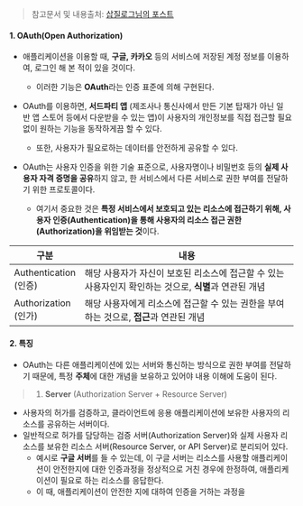 > 참고문서 및 내용출처: [삽질로그님의 포스트](https://velog.io/@goldbear2022/NextAuth%EB%A5%BC-%EC%9D%B4%EC%9A%A9%ED%95%B4%EC%84%9C-%EA%B5%AC%EA%B8%80-%EB%A1%9C%EA%B7%B8%EC%9D%B8-%EC%97%B0%EB%8F%99-%EA%B0%80%EC%9E%85-%EA%B8%B0%EB%8A%A5-%EB%A7%8C%EB%93%A4%EA%B8%B0-%E4%B8%8A#:~:text=OAuth%EB%8A%94%20%EC%9D%B8%ED%84%B0%EB%84%B7%20%EC%82%AC%EC%9A%A9%EC%9E%90%EB%93%A4%EC%9D%B4,%ED%95%B4%EC%A3%BC%EB%8A%94%20%EC%98%A4%ED%94%88%20%EC%8A%A4%ED%83%A0%EB%8B%A4%EB%93%9C%20%ED%94%84%EB%A1%9C%ED%86%A0%EC%BD%9C%EC%9D%B4%EB%8B%A4.)

#### 1. OAuth(Open Authorization)

- 애플리케이션을 이용할 때, **구글, 카카오** 등의 서비스에 저장된 계정 정보를 이용하여, 로그인 해 본 적이 있을 것이다.
	- 이러한 기능은 **OAuth**라는 인증 표준에 의해 구현된다.

- OAuth를 이용하면, **서드파티 앱** (제조사나 통신사에서 만든 기본 탑재가 아닌 일반 앱 스토어 등에서 다운받을 수 있는 앱)이 사용자의 개인정보를 직접 접근할 필요 없이 원하는 기능을 동작하게끔 할 수 있다.
	- 또한, 사용자가 필요로하는 데이터를 안전하게 공유할 수 있다.

- OAuth는 사용자 인증을 위한 기술 표준으로, 사용자명이나 비밀번호 등의 **실제 사용자 자격 증명을 공유**하지 않고, 한 서비스에서 다른 서비스로 권한 부여를 전달하기 위한 프로토콜이다.
	- 여기서 중요한 것은 **특정 서비스에서 보호되고 있는 리소스에 접근하기 위해, 사용자 인증(Authentication)을 통해 사용자의 리소스 접근 권한(Authorization)을 위임받는 것**이다.

| 구분                     | 내용                                                           |
| ---------------------- | ------------------------------------------------------------ |
| Authentication<br>(인증) | 해당 사용자가 자신이 보호된 리소스에 접근할 수 있는 사용자인지 확인하는 것으로, **식별**과 연관된 개념 |
| Authorization<br>(인가)  | 해당 사용자에게 리소스에 접근할 수 있는 권한을 부여하는 것으로, **접근**과 연관된 개념          |


#### 2. 특징

- OAuth는 다른 애플리케이션에 있는 서버와 통신하는 방식으로 권한 부여를 전달하기 때문에, 특정 **주체**에 대한 개념을 보유하고 있어야 내용 이해에 도움이 된다.

> 1. **Server** (Authorization Server + Resource Server)
- 사용자의 허가를 검증하고, 클라이언트에 응용 애플리케이션에 보유한 사용자의 리소스를 공유하는 서버이다.
- 일반적으로 허가를 담당하는 검증 서버(Authorization Server)와 실제 사용자 리소스를 보유한 리소스 서버(Resource Server, or API Server)로 분리되어 있다.
	- 예시로 **구글 서버**를 들 수 있는데, 이 구글 서버는 리소스를 사용할 애플리케이션이 안전한지에 대한 인증과정을 정상적으로 거친 경우에 한정하여, 애플리케이션이 필요로 하는 리소스를 응답한다.  
	- 이 때, 애플리케이션이 안전한 지에 대하여 인증을 거하는 과정을 